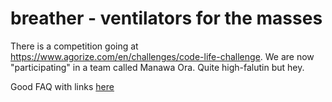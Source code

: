 # breather - ventilators for the masses

There is a competition going at
https://www.agorize.com/en/challenges/code-life-challenge. We are now
"participating" in a team called Manawa Ora. Quite high-falutin but hey.


Good FAQ with links [here](https://www.agorize.com/en/challenges/code-life-challenge/pages/faq?lang=en)
